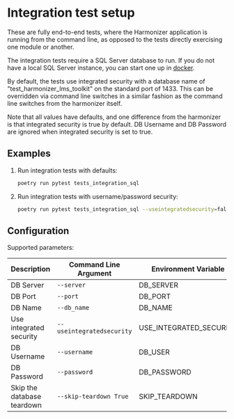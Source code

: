 # Integration test setup

These are fully end-to-end tests, where the Harmonizer application is
running from the command line, as opposed to the tests directly exercising
one module or another.

The integration tests require a SQL Server database to run. If you do not have a
local SQL Server instance, you can start one up in
[docker](../../../eng/docker).

By default, the tests use integrated security with a database name of
"test_harmonizer_lms_toolkit" on the standard port of 1433.  This can be
overridden via command line switches in a similar fashion as the command line
switches from the harmonizer itself.

Note that all values have defaults, and one difference from the harmonizer is
that integrated security is true by default. DB Username and DB Password
are ignored when integrated security is set to true.

## Examples

1. Run integration tests with defaults:

   ```bash
   poetry run pytest tests_integration_sql
   ```

1. Run integration tests with username/password security:

   ```bash
   poetry run pytest tests_integration_sql --useintegratedsecurity=false --username=joe --password=p1234
   ```

## Configuration

Supported parameters:

| Description                | Command Line Argument     | Environment Variable    | Default                     |
| -------------------------- | ------------------------- | ----------------------- | --------------------------- |
| DB Server                  | `--server`                | DB_SERVER               | localhost                   |
| DB Port                    | `--port`                  | DB_PORT                 | 1433                        |
| DB Name                    | `--db_name`               | DB_NAME                 | test_harmonizer_lms_toolkit |
| Use integrated security    | `--useintegratedsecurity` | USE_INTEGRATED_SECURITY | true                        |
| DB Username                | `--username`              | DB_USER                 | localuser                   |
| DB Password                | `--password`              | DB_PASSWORD             | localpassword               |
| Skip the database teardown | `--skip-teardown True`    | SKIP_TEARDOWN           | False                       |
